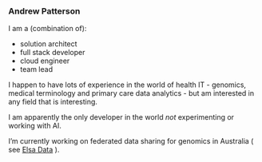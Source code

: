 ### Andrew Patterson

I am a (combination of): 

- solution architect
- full stack developer
- cloud engineer
- team lead

I happen to have lots of experience in the world of health IT - genomics, medical terminology
and primary care data analytics - but am interested in any field that is interesting.

I am apparently the only developer in the world *not* experimenting or working with AI.

I’m currently working on federated data sharing for genomics in Australia ( see [Elsa Data](/elsa-data) ).



<!--
**andrewpatto/andrewpatto** is a ✨ _special_ ✨ repository because its `README.md` (this file) appears on your GitHub profile.

Here are some ideas to get you started:

- 🔭 I’m currently working on ...
- 🌱 I’m currently learning ...
- 👯 I’m looking to collaborate on ...
- 🤔 I’m looking for help with ...
- 💬 Ask me about ...
- 📫 How to reach me: ...
- 😄 Pronouns: ...
- ⚡ Fun fact: ...
-->
